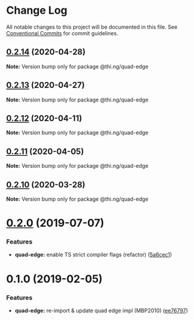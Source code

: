 # Change Log

All notable changes to this project will be documented in this file.
See [Conventional Commits](https://conventionalcommits.org) for commit guidelines.

## [0.2.14](https://github.com/thi-ng/umbrella/compare/@thi.ng/quad-edge@0.2.13...@thi.ng/quad-edge@0.2.14) (2020-04-28)

**Note:** Version bump only for package @thi.ng/quad-edge





## [0.2.13](https://github.com/thi-ng/umbrella/compare/@thi.ng/quad-edge@0.2.12...@thi.ng/quad-edge@0.2.13) (2020-04-27)

**Note:** Version bump only for package @thi.ng/quad-edge





## [0.2.12](https://github.com/thi-ng/umbrella/compare/@thi.ng/quad-edge@0.2.11...@thi.ng/quad-edge@0.2.12) (2020-04-11)

**Note:** Version bump only for package @thi.ng/quad-edge





## [0.2.11](https://github.com/thi-ng/umbrella/compare/@thi.ng/quad-edge@0.2.10...@thi.ng/quad-edge@0.2.11) (2020-04-05)

**Note:** Version bump only for package @thi.ng/quad-edge





## [0.2.10](https://github.com/thi-ng/umbrella/compare/@thi.ng/quad-edge@0.2.9...@thi.ng/quad-edge@0.2.10) (2020-03-28)

**Note:** Version bump only for package @thi.ng/quad-edge





# [0.2.0](https://github.com/thi-ng/umbrella/compare/@thi.ng/quad-edge@0.1.4...@thi.ng/quad-edge@0.2.0) (2019-07-07)

### Features

* **quad-edge:** enable TS strict compiler flags (refactor) ([5a6cec1](https://github.com/thi-ng/umbrella/commit/5a6cec1))

# 0.1.0 (2019-02-05)

### Features

* **quad-edge:** re-import & update quad edge impl (MBP2010) ([ee76797](https://github.com/thi-ng/umbrella/commit/ee76797))
